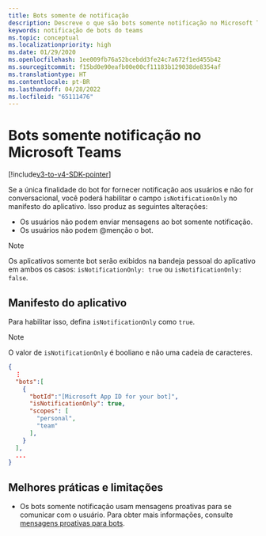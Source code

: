 ```yaml
---
title: Bots somente de notificação
description: Descreve o que são bots somente notificação no Microsoft Teams
keywords: notificação de bots do teams
ms.topic: conceptual
ms.localizationpriority: high
ms.date: 01/29/2020
ms.openlocfilehash: 1ee009fb76a52bcebdd3fe24c7a672f1ed455b42
ms.sourcegitcommit: f15bd0e90eafb00e00cf11183b129038de8354af
ms.translationtype: HT
ms.contentlocale: pt-BR
ms.lasthandoff: 04/28/2022
ms.locfileid: "65111476"
---
```

# <a name="notification-only-bots-in-microsoft-teams"></a>Bots somente notificação no Microsoft Teams

[!include[v3-to-v4-SDK-pointer](~/includes/v3-to-v4-pointer-bots.md)]

Se a única finalidade do bot for fornecer notificação aos usuários e não for conversacional, você poderá habilitar o campo `isNotificationOnly` no manifesto do aplicativo. Isso produz as seguintes alterações:

* Os usuários não podem enviar mensagens ao bot somente notificação.
* Os usuários não podem @menção o bot.

> [!NOTE]
> Os aplicativos somente bot serão exibidos na bandeja pessoal do aplicativo em ambos os casos: `isNotificationOnly: true` ou `isNotificationOnly: false`.

## <a name="app-manifest"></a>Manifesto do aplicativo

Para habilitar isso, defina `isNotificationOnly` como `true`.

> [!NOTE]
> O valor de `isNotificationOnly` é booliano e não uma cadeia de caracteres.

```json
{
  ⋮
  "bots":[
    {
      "botId":"[Microsoft App ID for your bot]",
      "isNotificationOnly": true,
      "scopes": [
        "personal",
        "team"
      ],
    }
  ],
  ...
}
```

## <a name="best-practices-and-limitations"></a>Melhores práticas e limitações

* Os bots somente notificação usam mensagens proativas para se comunicar com o usuário. Para obter mais informações, consulte [mensagens proativas para bots](~/resources/bot-v3/bot-conversations/bots-conv-proactive.md).
